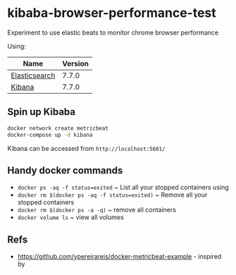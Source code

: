 # kibaba-browser-performance-test

Experiment to use elastic beats to monitor chrome browser performance

Using:

| Name                                                    | Version       |
| ------------------------------------------------------- | ------------- |
| [Elasticsearch](https://www.elastic.co/elasticsearch/)  | 7.7.0         |
| [Kibana](https://www.elastic.co/kibana)                 | 7.7.0         |


## Spin up Kibaba
 
``` bash
docker network create metricbeat
docker-compose up -d kibana
```

Kibana can be accessed from ```http://localhost:5601/```

## Handy docker commands

* `docker ps -aq -f status=exited` ~ List all your stopped containers using
* `docker rm $(docker ps -aq -f status=exited)` ~ Remove all your stopped containers
* `docker rm $(docker ps -a -q)` ~ remove all containers
* `docker volume ls` ~ view all volumes

## Refs

* https://github.com/ypereirareis/docker-metricbeat-example - inspired by 